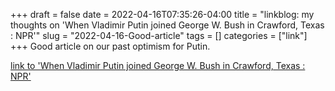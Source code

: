 +++draft = falsedate = 2022-04-16T07:35:26-04:00title = "linkblog: my thoughts on 'When Vladimir Putin joined George W. Bush in Crawford, Texas : NPR'"slug = "2022-04-16-Good-article"tags = []categories = ["link"]+++Good article on our past optimism for Putin. [link to 'When Vladimir Putin joined George W. Bush in Crawford, Texas : NPR'](https://www.npr.org/2022/04/16/1092811802/russia-putin-bush-texas-summit-crawford)